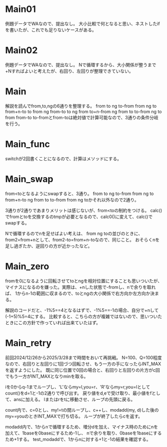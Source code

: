 # Main01
例題データでWAなので、提出なし。
大小比較で何となると思い、ネストしたifを書いたが、これでも足りないケースがある。

# Main02
例題データでWAなので、提出なし。
Nで循環するから、大小関係が整うまで+Nすればよいと考えたが、右回り、左回りが整理できていない。

# Main
解説を読んでfrom,to,ngの6通りを整理する。
from to ng to-from
from ng to from+n-to
to from ng from-to
to ng from to+n-from
ng from to to-from
ng to from from-to
to-fromとfrom-toは絶対値で計算可能なので、3通りの条件分岐を行う。

# Main_func
switchが2回書くことになるので、計算はメソッドにする。

# Main_swap
from<toとなるようにswapすると、3通り。
from to ng to-from
from ng to from+n-to
ng from to to-from
from ng toかそれ以外なので2通り。

3通りが2通りであまりメリットは感じないが、from<toの制約をつける。
calc()でfromとtoを交換するのtmpが必要となるので、calc0()に変えて、calc()でswapする。

Nで循環するのでnを足せばよい考えは、
from ng toの並びのときに、from2=from+nとして、from2-to=from+n-toなので、同じこと。
おそらくnを足し過ぎたか、逆回りの方が近かったなど。

# Main_zero
fromを0になるように回転させてtoとngを相対位置にすることも思いついたが、
マイナスになるのを嫌った。実際は、+nした状態で-fromし、nで余りを取れば、
1からn-1の範囲に収まるので、toとngの大小関係で右方向か左方向か決まる。

解説のコードだと、-1%5==4となるはずで、-1%5==-1の場合、自分で+nして(-1+5)%5=4にする。
比較すると、こちらの方が複雑ではないので、思いついたときにこの方針で作っていれば出来ていたはず。

# Main\_retry
前回2024/12/26から2025/3/28まで時間をおいて再挑戦。
N=100、Q=100程度なので、右回りと左回りに1回づつ回転させ、もう一方の手になったらINT\_MAXを返すようにした。
既に同じ位置で0回の場合と、右回りと左回りの片方がc回でもう一方がINT\_MAXとなりminを取る。

iを0からq-1までループし、'L'ならmy=l,you=r、'R'ならmy=r,you=lとしてcount()をd=1と-1の2通りで呼び出す。
戻り値をd,eで受け取り、最小値をfとして、ansに加える。
lまたはrをtに移動させ、ループの先頭に戻る。

count内で、c=0とし、my!=tの間ループし、c++し、modadd(my, d)した後のmy==youのときINT\_MAXで打ち切る。
ループが終了したらcを返す。

modadd内で、1からnで循環するため、増分dを加え、マイナス時のためにnを加えて、1baseを0baseにするため-1し、
nで余りを取り、0baseを1baseにするため+1する。
test_modaddで、1からnに対する+1と-1の結果を確認する。


